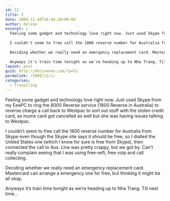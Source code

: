 ```yaml
---
id: 51
title: I
date: 2009-11-30T16:44:20+00:00
author: deline
excerpt: |
  Feeling some gadget and technology love right now. Just used Skype from my EeePC to ring the 8000 Reverse service (1800 Reverse in Australia) to reverse charge a call back to Westpac to sort out stuff with the stolen credit card, as mums card got cancelled as well but she was having issues talking to Westpac.
  
  I couldn't seem to free call the 1800 reverse number for Australia from Skype even though the Skype site says it should be free, so I dialled the United States one (which I know for sure is free from Skype), then connected the call to Aus. Line was pretty crappy, but we got by. Can't really complain seeing that I was using free-wifi, free voip and call collecting.
  
  Deciding whether we really need an emergency replacement card. Mastercard can arrange a emergency one for free, but thinking it might be all okay.
  
  Anyways it's train time tonight as we're heading up to Nha Trang. Till next time...
layout: post
guid: http://delineneo.com/?p=51
permalink: /2009/11/i/
categories:
  - Travelling
---
```

Feeling some gadget and technology love right now. Just used Skype from my EeePC to ring the 8000 Reverse service (1800 Reverse in Australia) to reverse charge a call back to Westpac to sort out stuff with the stolen credit card, as mums card got cancelled as well but she was having issues talking to Westpac.

I couldn&#8217;t seem to free call the 1800 reverse number for Australia from Skype even though the Skype site says it should be free, so I dialled the United States one (which I know for sure is free from Skype), then connected the call to Aus. Line was pretty crappy, but we got by. Can&#8217;t really complain seeing that I was using free-wifi, free voip and call collecting.

Deciding whether we really need an emergency replacement card. Mastercard can arrange a emergency one for free, but thinking it might be all okay.

Anyways it&#8217;s train time tonight as we&#8217;re heading up to Nha Trang. Till next time&#8230;
